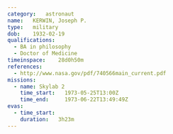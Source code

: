 ```yaml
---
category:	astronaut
name:	KERWIN, Joseph P.
type:	military
dob:	1932-02-19
qualifications:
  - BA in philosophy
  - Doctor of Medicine
timeinspace:	28d0h50m
references:
  - http://www.nasa.gov/pdf/740566main_current.pdf
missions:
  - name: Skylab 2
    time_start:   1973-05-25T13:00Z
    time_end:     1973-06-22T13:49:49Z
evas:
  - time_start: 
    duration:   3h23m
---
```

